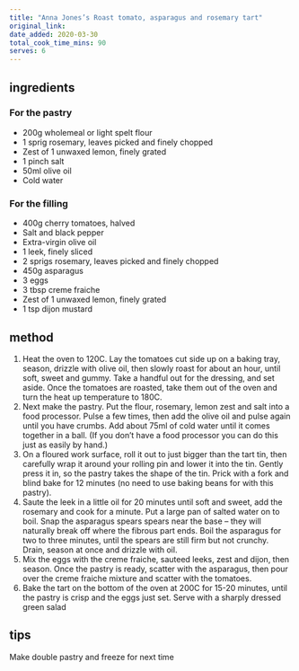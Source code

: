 ```yaml
---
title: "Anna Jones’s Roast tomato, asparagus and rosemary tart"
original_link:
date_added: 2020-03-30
total_cook_time_mins: 90
serves: 6
---
```


## ingredients

### For the pastry

- 200g wholemeal or light spelt flour
- 1 sprig rosemary, leaves picked and finely chopped
- Zest of 1 unwaxed lemon, finely grated
- 1 pinch salt
- 50ml olive oil
- Cold water

### For the filling

- 400g cherry tomatoes, halved
- Salt and black pepper
- Extra-virgin olive oil
- 1 leek, finely sliced
- 2 sprigs rosemary, leaves picked and finely chopped
- 450g asparagus
- 3 eggs
- 3 tbsp creme fraiche
- Zest of 1 unwaxed lemon, finely grated
- 1 tsp dijon mustard

## method

1. Heat the oven to 120C. Lay the tomatoes cut side up on a baking tray, season, drizzle with olive oil, then slowly roast for about an hour, until soft, sweet and gummy. Take a handful out for the dressing, and set aside. Once the tomatoes are roasted, take them out of the oven and turn the heat up temperature to 180C.
2. Next make the pastry. Put the flour, rosemary, lemon zest and salt into a food processor. Pulse a few times, then add the olive oil and pulse again until you have crumbs. Add about 75ml of cold water until it comes together in a ball. (If you don’t have a food processor you can do this just as easily by hand.)
3. On a floured work surface, roll it out to just bigger than the tart tin, then carefully wrap it around your rolling pin and lower it into the tin. Gently press it in, so the pastry takes the shape of the tin. Prick with a fork and blind bake for 12 minutes (no need to use baking beans for with this pastry).
4. Saute the leek in a little oil for 20 minutes until soft and sweet, add the rosemary and cook for a minute. Put a large pan of salted water on to boil. Snap the asparagus spears spears near the base – they will naturally break off where the fibrous part ends. Boil the asparagus for two to three minutes, until the spears are still firm but not crunchy. Drain, season at once and drizzle with oil.
5. Mix the eggs with the creme fraiche, sauteed leeks, zest and dijon, then season. Once the pastry is ready, scatter with the asparagus, then pour over the creme fraiche mixture and scatter with the tomatoes.
6. Bake the tart on the bottom of the oven at 200C for 15-20 minutes, until the pastry is crisp and the eggs just set. Serve with a sharply dressed green salad

## tips

Make double pastry and freeze for next time
